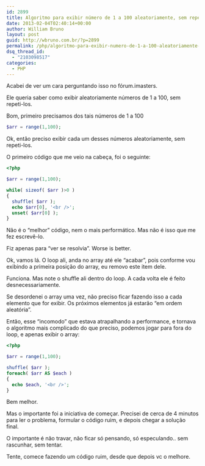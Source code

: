 ```yaml
---
id: 2899
title: Algoritmo para exibir número de 1 a 100 aleatoriamente, sem repetir
date: 2013-02-04T02:40:14+00:00
author: William Bruno
layout: post
guid: http://wbruno.com.br/?p=2899
permalink: /php/algoritmo-para-exibir-numero-de-1-a-100-aleatoriamente-sem-repetir/
dsq_thread_id:
  - "2103098517"
categories:
  - PHP
---
```

Acabei de ver um cara perguntando isso no fórum.imasters.

Ele queria saber como exibir aleatoriamente números de 1 a 100, sem repeti-los.

Bom, primeiro precisamos dos tais números de 1 a 100

``` php
$arr = range(1,100);
```

Ok, então preciso exibir cada um desses números aleatoriamente, sem repeti-los.

O primeiro código que me veio na cabeça, foi o seguinte:

``` php
<?php

$arr = range(1,100);

while( sizeof( $arr )>0 )
{
  shuffle( $arr );
  echo $arr[0], '<br />';
  unset( $arr[0] );
}
```

Não é o &#8220;melhor&#8221; código, nem o mais performático. Mas não é isso que me fez escrevê-lo.

Fiz apenas para &#8220;ver se resolvia&#8221;. Worse is better.

Ok, vamos lá. O loop ali, anda no array até ele &#8220;acabar&#8221;, pois conforme vou exibindo a primeira posição do array, eu removo este item dele.

Funciona. Mas note o shuffle ali dentro do loop. A cada volta ele é feito desnecessariamente.

Se desordenei o array uma vez, não preciso ficar fazendo isso a cada elemento que for exibir. Os próximos elementos já estarão &#8220;em ordem aleatória&#8221;.

Então, esse &#8220;incomodo&#8221; que estava atrapalhando a performance, e tornava o algoritmo mais complicado do que preciso, podemos jogar para fora do loop, e apenas exibir o array:

``` php
<?php

$arr = range(1,100);

shuffle( $arr );
foreach( $arr AS $each )
{
  echo $each, '<br />';
}
```

Bem melhor.

Mas o importante foi a iniciativa de começar. Precisei de cerca de 4 minutos para ler o problema, formular o código ruim, e depois chegar a solução final.

O importante é não travar, não ficar só pensando, só especulando.. sem rascunhar, sem tentar.

Tente, comece fazendo um código ruim, desde que depois vc o melhore.
